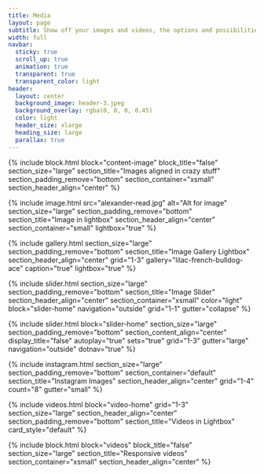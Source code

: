 ```yaml
---
title: Media
layout: page
subtitle: Show off your images and videos, the options and possibilities are endless.
width: full
navbar:
  sticky: true
  scroll_up: true
  animation: true
  transparent: true
  transparent_color: light
header:
  layout: center
  background_image: header-3.jpeg
  background_overlay: rgba(0, 0, 0, 0.45)
  color: light
  header_size: xlarge
  heading_size: large
  parallax: true
---
```


{% include block.html 
  block="content-image"
  block_title="false"
  section_size="large"
  section_title="Images aligned in crazy stuff"
  section_padding_remove="bottom"
  section_container="xsmall"
  section_header_align="center"
%}

{% include image.html 
	src="alexander-read.jpg"
  alt="Alt for image"
  section_size="large"
  section_padding_remove="bottom"
  section_title="Image in lightbox"
  section_header_align="center"
  section_container="small"
  lightbox="true"
%}

{% include gallery.html 
  section_size="large"
  section_padding_remove="bottom"
  section_title="Image Gallery Lightbox" 
  section_header_align="center"
  grid="1-3"
  gallery="lilac-french-bulldog-ace"
  caption="true"
  lightbox="true"
%}

{% include slider.html 
  section_size="large"
  section_padding_remove="bottom"
  section_title="Image Slider" 
  section_header_align="center"
  section_container="xsmall"
  color="light"
  block="slider-home" 
  navigation="outside"
  grid="1-1"
  gutter="collapse"
%}

{% include slider.html 
  block="slider-home" 
  section_size="large"
  section_padding_remove="bottom"
  section_content_align="center"
  display_title="false"
  autoplay="true"
  sets="true"
  grid="1-3"
  gutter="large"
  navigation="outside"
  dotnav="true"
%}

{% include instagram.html 
  section_size="large"
  section_padding_remove="bottom"
  section_container="default"
  section_title="Instagram Images"
  section_header_align="center"
  grid="1-4" 
  count="8" 
  gutter="small"
%}

{% include videos.html 
  block="video-home" 
  grid="1-3" 
  section_size="large"
  section_header_align="center"
  section_padding_remove="bottom"
  section_title="Videos in Lightbox" 
  card_style="default"
%}

{% include block.html 
  block="videos"
  block_title="false"
  section_size="large"
  section_title="Responsive videos" 
  section_container="xsmall"
  section_header_align="center"
%}